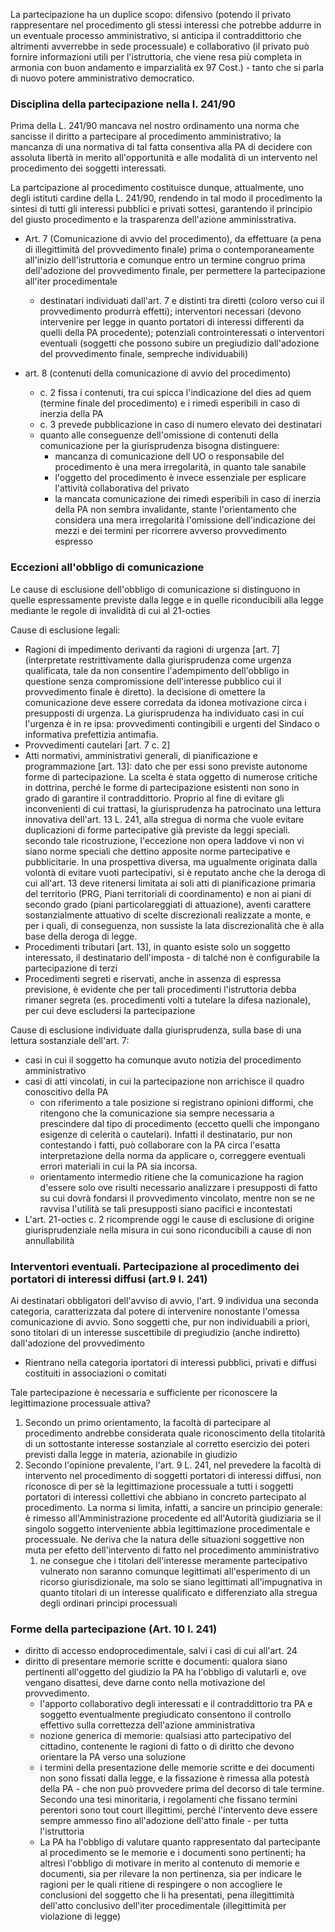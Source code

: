 La partecipazione ha un duplice scopo: difensivo (potendo il privato rappresentare nel procedimento gli stessi interessi che potrebbe addurre in un eventuale processo amministrativo, si anticipa il contraddittorio che altrimenti avverrebbe in sede processuale) e collaborativo (il privato può fornire informazioni utili per l'istruttoria, che viene resa più completa in armonia con buon andamento e imparzialità ex 97 Cost.) - tanto che si parla di nuovo potere amministrativo democratico.

### Disciplina della partecipazione nella l. 241/90
Prima della L. 241/90 mancava nel nostro ordinamento una norma che sancisse il diritto a partecipare al procedimento amministrativo; la mancanza di una normativa di tal fatta consentiva alla PA di decidere con assoluta libertà in merito all'opportunità e alle modalità di un intervento nel procedimento dei soggetti interessati.

La partcipazione al procedimento costituisce dunque, attualmente, uno degli istituti cardine della L. 241/90, rendendo in tal modo il procedimento la sintesi di tutti gli interessi pubblici e privati sottesi, garantendo il principio del giusto procedimento e la trasparenza dell'azione amminisstrativa.

- Art. 7 (Comunicazione di avvio del procedimento), da effettuare (a pena di illegittimità del provvedimento finale) prima o contemporaneamente all'inizio dell'istruttoria e comunque entro un termine congruo prima dell'adozione del provvedimento finale, per permettere la partecipazione all'iter procedimentale
	- destinatari individuati dall'art. 7 e distinti tra diretti (coloro verso cui il provvedimento produrrà effetti); interventori necessari (devono intervenire per legge in quanto portatori di interessi differenti da quelli della PA procedente); potenziali controinteressati o interventori eventuali (soggetti che possono subire un pregiudizio dall'adozione del provvedimento finale, sempreche individuabili)

- art. 8 (contenuti della comunicazione di avvio del procedimento)
	- c. 2 fissa i contenuti, tra cui spicca l'indicazione del dies ad quem (termine finale del procedimento) e i rimedi esperibili in caso di inerzia della PA
	- c. 3 prevede pubblicazione in caso di numero elevato dei destinatari
	- quanto alle conseguenze dell'omissione di contenuti della comunicazione per la giurisprudenza bisogna distinguere:
		- mancanza di comunicazione dell UO o responsabile del procedimento è una mera irregolarità, in quanto tale sanabile
		- l'oggetto del procedimento è invece essenziale per esplicare l'attività collaborativa del privato
		- la mancata comunicazione dei rimedi esperibili in caso di inerzia della PA non sembra invalidante, stante l'orientamento che considera una mera irregolarità l'omissione dell'indicazione dei mezzi e dei termini per ricorrere avverso provvedimento espresso

### Eccezioni all'obbligo di comunicazione
Le cause di esclusione dell'obbligo di comunicazione si distinguono in quelle espressamente previste dalla legge e in quelle riconducibili alla legge mediante le regole di invalidità di cui al 21-octies

Cause di esclusione legali:
- Ragioni di impedimento derivanti da ragioni di urgenza [art. 7] (interpretate restrittivamente dalla giurisprudenza come urgenza qualificata, tale da non consentire l'adempimento dell'obbligo in questione senza compromissione dell'interesse pubblico cui il provvedimento finale è diretto). la decisione di omettere la comunicazione deve essere corredata da idonea motivazione circa i presupposti di urgenza. La giurisprudenza ha individuato casi in cui l'urgenza è in re ipsa: provvedimenti contingibili e urgenti del Sindaco o informativa prefettizia antimafia.
- Provvedimenti cautelari [art. 7 c. 2]
- Atti normativi, amministrativi generali, di pianificazione e programmazione [art. 13]: dato che per essi sono previste autonome forme di partecipazione. La scelta è stata oggetto di numerose critiche in dottrina, perché le forme di partecipazione esistenti non sono in grado di garantire il contraddittorio. Proprio al fine di evitare gli inconvenienti di cui trattasi, la giurisprudenza ha patrocinato una lettura innovativa dell'art. 13 L. 241, alla stregua di norma che vuole evitare duplicazioni di forme partecipative già previste da leggi speciali. secondo tale ricostruzione, l'eccezione non opera laddove vi non vi siano norme speciali che dettino apposite norme partecipative e pubblicitarie. In una prospettiva diversa, ma ugualmente originata dalla volontà di evitare vuoti partecipativi, si è reputato anche che la deroga di cui all'art. 13 deve ritenersi limitata ai soli atti di pianificazione primaria del territorio (PRG, Piani territoriali di coordinamento) e non ai piani di secondo grado (piani particolareggiati di attuazione), aventi carattere sostanzialmente attuativo di scelte discrezionali realizzate a monte, e per i quali, di conseguenza, non sussiste la lata discrezionalità che è alla base della deroga di legge.
- Procedimenti tributari [art. 13], in quanto esiste solo un soggetto interessato, il destinatario dell'imposta - di talché non è configurabile la partecipazione di terzi
- Procedimenti segreti e riservati, anche in assenza di espressa previsione, è evidente che per tali procedimenti l'istruttoria debba rimaner segreta (es. procedimenti volti a tutelare la difesa nazionale), per cui deve escludersi la partecipazione

Cause di esclusione individuate dalla giurisprudenza, sulla base di una lettura sostanziale dell'art. 7:
- casi in cui il soggetto ha comunque avuto notizia del procedimento amministrativo
- casi di atti vincolati, in cui la partecipazione non arrichisce il quadro conoscitivo della PA
	- con riferimento a tale posizione si registrano opinioni difformi, che ritengono che la comunicazione sia sempre necessaria a prescindere dal tipo di procedimento (eccetto quelli che impongano esigenze di celerità o cautelari). Infatti il destinatario, pur non contestando i fatti, può collaborare con la PA circa l'esatta interpretazione della norma da applicare o, correggere eventuali errori materiali in cui la PA sia incorsa.
	- orientamento intermedio ritiene che la comunicazione ha ragion d'essere solo ove risulti necessario analizzare i presupposti di fatto su cui dovrà fondarsi il provvedimento vincolato, mentre non se ne ravvisa l'utilità se tali presupposti siano pacifici e incontestati
- L'art. 21-octies c. 2 ricomprende oggi le cause di esclusione di origine giurisprudenziale nella misura in cui sono riconducibili a cause di non annullabilità

### Interventori eventuali. Partecipazione al procedimento dei portatori di interessi diffusi (art.9 l. 241)
Ai destinatari obbligatori dell'avviso di avvio, l'art. 9 individua una seconda categoria, caratterizzata dal potere di intervenire nonostante l'omessa comunicazione di avvio. Sono soggetti che, pur non individuabili a priori, sono titolari di un interesse suscettibile di pregiudizio (anche indiretto) dall'adozione del provvedimento

- Rientrano nella categoria iportatori di interessi pubblici, privati e diffusi costituiti in associazioni o comitati

Tale partecipazione è necessaria e sufficiente per riconoscere la legittimazione processuale attiva?
1. Secondo un primo orientamento, la facoltà di partecipare al procedimento andrebbe considerata quale riconoscimento della titolarità di un sottostante interesse sostanziale al corretto esercizio dei poteri previsti dalla legge in materia, azionabile in giudizio
2. Secondo l'opinione prevalente, l'art. 9 L. 241, nel prevedere la facoltà di intervento nel procedimento di soggetti portatori di interessi diffusi, non riconosce di per sè la legittimazione processuale a tutti i soggetti portatori di interessi collettivi che abbiano in concreto partecipato al procedimento. La norma si limita, infatti, a sancire un principio generale: è rimesso all'Amministrazione procedente ed all'Autorità giudiziaria se il singolo soggetto interveniente abbia legittimazione procedimentale e processuale. Ne deriva che la natura delle situazioni soggettive non muta per efetto dell'intervento di fatto nel procedimento amministrativo
	1. ne consegue che i titolari dell'interesse meramente partecipativo vulnerato non saranno comunque legittimati all'esperimento di un ricorso giurisdizionale, ma solo se siano legittimati all'impugnativa in quanto titolari di un interesse qualificato e differenziato alla stregua degli ordinari principi processuali

### Forme della partecipazione (Art. 10 l. 241)
- diritto di accesso endoprocedimentale, salvi i casi di cui all'art. 24
- diritto di presentare memorie scritte e documenti: qualora siano pertinenti all'oggetto del giudizio la PA ha l'obbligo di valutarli e, ove vengano disattesi, deve darne conto nella motivazione del provvedimento.
	- l'apporto collaborativo degli interessati e il contraddittorio tra PA e soggetto eventualmente pregiudicato consentono il controllo effettivo sulla correttezza dell'azione amministrativa
	- nozione generica di memorie: qualsiasi atto partecipativo del cittadino, contenente le ragioni di fatto o di diritto che devono orientare la PA verso una soluzione
	- i termini della presentazione delle memorie scritte e dei documenti non sono fissati dalla legge, e la fissazione è rimessa alla potestà della PA - che non può  provvedere prima del decorso di tale termine. Secondo una tesi minoritaria, i regolamenti che fissano termini perentori sono tout court illegittimi, perché l'intervento deve essere sempre ammesso fino all'adozione dell'atto finale - per tutta l'istruttoria
	- La PA ha l'obbligo di valutare quanto rappresentato dal partecipante al procedimento se le memorie e i documenti sono pertinenti; ha altresì l'obbligo di motivare in merito al contenuto di memorie e documenti, sia per rilevare la non pertinenza, sia per indicare le ragioni per le quali ritiene di respingere o non accogliere le conclusioni del soggetto che li ha presentati, pena illegittimità dell'atto conclusivo dell'iter procedimentale (illegittimità per violazione di legge)

